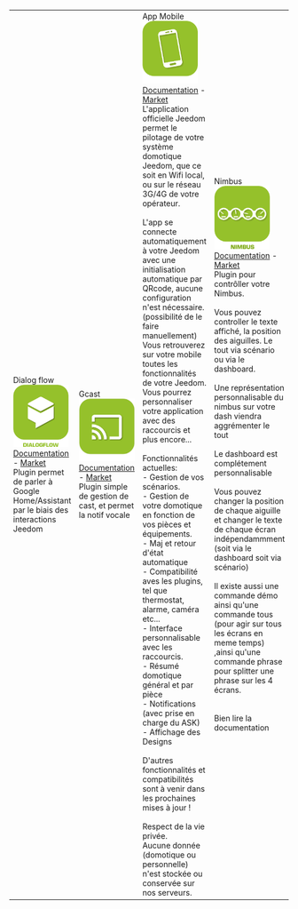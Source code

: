 | | | | | | |
|--- | --- | --- | --- | --- | ---
|Dialog flow<img src="dialogflow/dialogflow_icon.png" width="100" /><br>[Documentation](dialogflow/index.md) - [Market](https://market.jeedom.com/index.php?v=d&plugin_id=3215)<br/>Plugin permet de parler à Google Home/Assistant par le biais des interactions Jeedom|Gcast<img src="gcast/gcast_icon.png" width="100" /><br>[Documentation](gcast/index.md) - [Market](https://market.jeedom.com/index.php?v=d&plugin_id=3057)<br/>Plugin simple de gestion de cast, et permet la notif vocale|App Mobile<img src="mobile/mobile_icon.png" width="100" /><br>[Documentation](mobile/index.md) - [Market](https://market.jeedom.com/index.php?v=d&plugin_id=2030)<br/>L'application officielle Jeedom permet le pilotage de votre système domotique Jeedom, que ce soit en Wifi local, ou sur le réseau 3G/4G de votre opérateur.<br/><br/>L'app se connecte automatiquement à votre Jeedom avec une initialisation automatique par QRcode, aucune configuration n'est nécessaire. (possibilité de le faire manuellement)<br/>Vous retrouverez sur votre mobile toutes les fonctionnalités de votre Jeedom.<br/>Vous pourrez personnaliser votre application avec des raccourcis et plus encore...<br/><br/>Fonctionnalités actuelles:<br/>- Gestion de vos scénarios.<br/>- Gestion de votre domotique en fonction de vos pièces et équipements.<br/>- Maj et retour d'état automatique<br/>- Compatibilité aves les plugins, tel que thermostat, alarme, caméra etc...<br/>- Interface personnalisable avec les raccourcis.<br/>- Résumé domotique général et par pièce<br/>- Notifications (avec prise en charge du ASK)<br/>- Affichage des Designs <br/><br/>D'autres fonctionnalités et compatibilités sont à venir dans les prochaines mises à jour !<br/><br/>Respect de la vie privée.<br/>Aucune donnée (domotique ou personnelle) n'est stockée ou conservée sur nos serveurs.|Nimbus<img src="nimbus/nimbus_icon.png" width="100" /><br>[Documentation](nimbus/index.md) - [Market](https://market.jeedom.com/index.php?v=d&plugin_id=1506)<br/>Plugin pour contrôller votre Nimbus.<br/><br/>Vous pouvez controller le texte affiché, la position des aiguilles. Le tout via scénario ou via le dashboard.<br/><br/>Une représentation personnalisable du nimbus sur votre dash viendra aggrémenter le tout<br/><br/>Le dashboard est complétement personnalisable<br/><br/>Vous pouvez changer la position de chaque aiguille et changer le texte de chaque écran indépendammment (soit via le dashboard soit via scénario)<br/><br/>Il existe aussi une commande démo ainsi qu'une commande tous (pour agir sur tous les écrans en meme temps) ,ainsi qu'une commande phrase pour splitter une phrase sur les 4 écrans.<br/><br/><br/>Bien lire la documentation